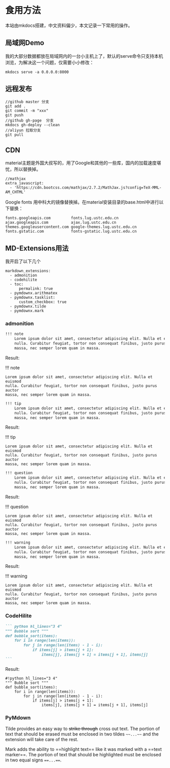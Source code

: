# 食用方法

本站由mkdocs搭建，中文资料偏少，本文记录一下常用的操作。

## 局域网Demo

我的大部分数据都放在局域网内的一台小主机上了，默认的serve命令只支持本机浏览，为解决这一个问题，仅需要小小修改：

```
mkdocs serve -a 0.0.0.0:8000
```

## 远程发布

```
//github master 分支
git add .
git commit -m "xxx"
git push
//github gh-page  分支
mkdocs gh-deploy --clean
//aliyun 拉取分支
git pull
```

##  CDN

material主题是外国大叔写的，用了Google和其他的一些库，国内的加载速度堪忧，所以替换掉。

```
//mathjax
extra_javascript:
  - 'https://cdn.bootcss.com/mathjax/2.7.2/MathJax.js?config=TeX-MML-AM_CHTML'
```

Google fonts 用中科大的镜像替换掉。在material安装目录的base.html中进行以下替换：

```
fonts.googleapis.com         fonts.lug.ustc.edu.cn
ajax.googleapis.com          ajax.lug.ustc.edu.cn
themes.googleusercontent.com google-themes.lug.ustc.edu.cn
fonts.gstatic.com            fonts-gstatic.lug.ustc.edu.cn
```

##  MD-Extensions用法

我开启了以下几个

```
markdown_extensions:
  - admonition
  - codehilite
  - toc:
      permalink: true
  - pymdownx.arithmatex
  - pymdownx.tasklist:
      custom_checkbox: true
  - pymdownx.tilde
  - pymdownx.mark
```
### admonition

``` markdown
!!! note
    Lorem ipsum dolor sit amet, consectetur adipiscing elit. Nulla et euismod
    nulla. Curabitur feugiat, tortor non consequat finibus, justo purus auctor
    massa, nec semper lorem quam in massa.
```

Result:

!!! note

    Lorem ipsum dolor sit amet, consectetur adipiscing elit. Nulla et euismod
    nulla. Curabitur feugiat, tortor non consequat finibus, justo purus auctor
    massa, nec semper lorem quam in massa.



``` markdown
!!! tip
    Lorem ipsum dolor sit amet, consectetur adipiscing elit. Nulla et euismod
    nulla. Curabitur feugiat, tortor non consequat finibus, justo purus auctor
    massa, nec semper lorem quam in massa.
```

Result:

!!! tip

    Lorem ipsum dolor sit amet, consectetur adipiscing elit. Nulla et euismod
    nulla. Curabitur feugiat, tortor non consequat finibus, justo purus auctor
    massa, nec semper lorem quam in massa.



``` markdown
!!! question
    Lorem ipsum dolor sit amet, consectetur adipiscing elit. Nulla et euismod
    nulla. Curabitur feugiat, tortor non consequat finibus, justo purus auctor
    massa, nec semper lorem quam in massa.
```

Result:

!!! question

    Lorem ipsum dolor sit amet, consectetur adipiscing elit. Nulla et euismod
    nulla. Curabitur feugiat, tortor non consequat finibus, justo purus auctor
    massa, nec semper lorem quam in massa.



``` markdown
!!! warning
    Lorem ipsum dolor sit amet, consectetur adipiscing elit. Nulla et euismod
    nulla. Curabitur feugiat, tortor non consequat finibus, justo purus auctor
    massa, nec semper lorem quam in massa.
```

Result:

!!! warning

    Lorem ipsum dolor sit amet, consectetur adipiscing elit. Nulla et euismod
    nulla. Curabitur feugiat, tortor non consequat finibus, justo purus auctor
    massa, nec semper lorem quam in massa.

### CodeHilite


```` markdown
``` python hl_lines="3 4"
""" Bubble sort """
def bubble_sort(items):
    for i in range(len(items)):
        for j in range(len(items) - 1 - i):
            if items[j] > items[j + 1]:
                items[j], items[j + 1] = items[j + 1], items[j]
```
````

Result:

    #!python hl_lines="3 4"
    """ Bubble sort """
    def bubble_sort(items):
        for i in range(len(items)):
            for j in range(len(items) - 1 - i):
                if items[j] > items[j + 1]:
                    items[j], items[j + 1] = items[j + 1], items[j]

### PyMdown

Tilde provides an easy way to ~~strike through~~ cross out text.
The portion of text that should be erased must be enclosed in two tildes
`~~...~~` and the extension will take care of the rest.


Mark adds the ability to ==highlight text== like it was marked with a
==text marker==. The portion of text that should be highlighted must be
enclosed in two equal signs `==...==`.
